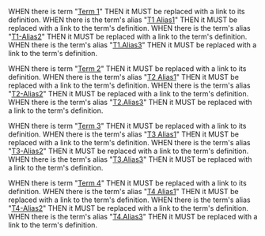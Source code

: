 WHEN there is term "[Term 1](glossary.md#term-1)" THEN it MUST be replaced with a link to its definition.
WHEN there is the term's alias "[T1 Alias1](glossary.md#term-1)" THEN it MUST be replaced with a link to the term's definition.
WHEN there is the term's alias "[T1-Alias2](glossary.md#term-1)" THEN it MUST be replaced with a link to the term's definition.
WHEN there is the term's alias "[T1.Alias3](glossary.md#term-1)" THEN it MUST be replaced with a link to the term's definition.

WHEN there is term "[Term 2](glossary.md#term-2)" THEN it MUST be replaced with a link to its definition.
WHEN there is the term's alias "[T2 Alias1](glossary.md#term-2)" THEN it MUST be replaced with a link to the term's definition.
WHEN there is the term's alias "[T2-Alias2](glossary.md#term-2)" THEN it MUST be replaced with a link to the term's definition.
WHEN there is the term's alias "[T2.Alias3](glossary.md#term-2)" THEN it MUST be replaced with a link to the term's definition.

WHEN there is term "[Term 3](glossary.md#term-3)" THEN it MUST be replaced with a link to its definition.
WHEN there is the term's alias "[T3 Alias1](glossary.md#term-3)" THEN it MUST be replaced with a link to the term's definition.
WHEN there is the term's alias "[T3-Alias2](glossary.md#term-3)" THEN it MUST be replaced with a link to the term's definition.
WHEN there is the term's alias "[T3.Alias3](glossary.md#term-3)" THEN it MUST be replaced with a link to the term's definition.

WHEN there is term "[Term 4](glossary.md#term-4)" THEN it MUST be replaced with a link to its definition.
WHEN there is the term's alias "[T4 Alias1](glossary.md#term-4)" THEN it MUST be replaced with a link to the term's definition.
WHEN there is the term's alias "[T4-Alias2](glossary.md#term-4)" THEN it MUST be replaced with a link to the term's definition.
WHEN there is the term's alias "[T4.Alias3](glossary.md#term-4)" THEN it MUST be replaced with a link to the term's definition.
